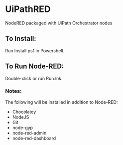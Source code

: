 # UiPathRED
NodeRED packaged with UiPath Orchestrator nodes

## To Install:
Run Install.ps1 in Powershell.

## To Run Node-RED:
Double-click or run Run.lnk.

### Notes:
The following will be installed in addition to Node-RED:
* Chocolatey
* NodeJS
* Git
* node-gyp
* node-red-admin
* node-red-dashboard
